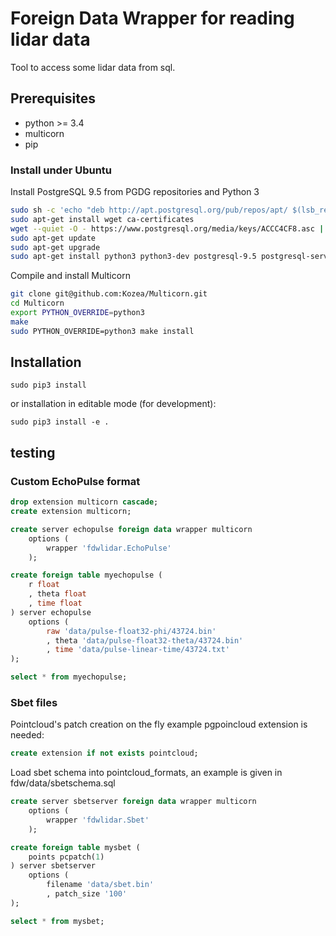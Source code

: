 # Foreign Data Wrapper for reading lidar data

Tool to access some lidar data from sql.

## Prerequisites

- python >= 3.4
- multicorn
- pip

### Install under Ubuntu

Install PostgreSQL 9.5 from PGDG repositories and Python 3
```sh
sudo sh -c 'echo "deb http://apt.postgresql.org/pub/repos/apt/ $(lsb_release -cs)-pgdg main" > /etc/apt/sources.list.d/pgdg.list'
sudo apt-get install wget ca-certificates
wget --quiet -O - https://www.postgresql.org/media/keys/ACCC4CF8.asc | sudo apt-key add -
sudo apt-get update
sudo apt-get upgrade
sudo apt-get install python3 python3-dev postgresql-9.5 postgresql-server-dev-9.5
```

Compile and install Multicorn
```sh
git clone git@github.com:Kozea/Multicorn.git
cd Multicorn
export PYTHON_OVERRIDE=python3
make
sudo PYTHON_OVERRIDE=python3 make install
```

## Installation

	sudo pip3 install

or installation in editable mode (for development):

	sudo pip3 install -e .

## testing

### Custom EchoPulse format

```sql
drop extension multicorn cascade;
create extension multicorn;

create server echopulse foreign data wrapper multicorn
    options (
        wrapper 'fdwlidar.EchoPulse'
    );

create foreign table myechopulse (
    r float
    , theta float
    , time float
) server echopulse
    options (
        raw 'data/pulse-float32-phi/43724.bin'
        , theta 'data/pulse-float32-theta/43724.bin'
        , time 'data/pulse-linear-time/43724.txt'
);

select * from myechopulse;
```

### Sbet files

Pointcloud's patch creation on the fly example
pgpoincloud extension is needed:

```sql
create extension if not exists pointcloud;
```

Load sbet schema into pointcloud_formats, an example is given in fdw/data/sbetschema.sql

```sql
create server sbetserver foreign data wrapper multicorn
    options (
        wrapper 'fdwlidar.Sbet'
    );

create foreign table mysbet (
    points pcpatch(1)
) server sbetserver
    options (
        filename 'data/sbet.bin'
        , patch_size '100'
);

select * from mysbet;

```
